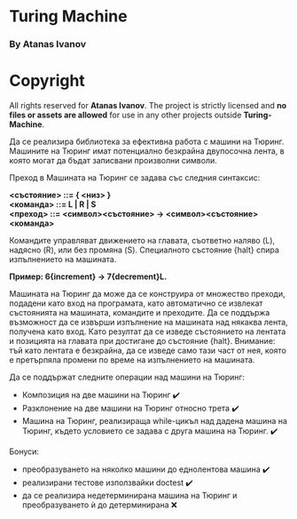 # Turing Machine 

### By Atanas Ivanov
# Copyright
All rights reserved for **Atanas Ivanov**. The project is strictly licensed and **no files or assets are allowed** for use in any other projects outside **Turing-Machine**. 

Да се реализира библиотека за ефективна работа с машини на Тюринг. Машините на Тюринг имат потенциално безкрайна двупосочна лента, в която могат да бъдат записвани произволни символи. 

Преход в Машината на Тюринг се задава със следния синтаксис:

**<състояние> ::= { <низ> } \
<команда> ::= L | R | S \
<преход> ::= <символ><състояние> -> <символ><състояние><команда>** 

Командите управляват движението на главата, съответно наляво (L), надясно (R), или без промяна (S). Специалното състояние {halt} спира изпълнението на машината.

**Пример: 6{increment} -> 7{decrement}L.** 

Машината на Тюринг да може да се конструира от множество преходи, подадени като вход на програмата, като автоматично се извлекат състоянията на машината, командите и преходите. Да се поддържа възможност да се извърши изпълнение на машината над някаква лента, получена като вход. Като резултат да се изведе състоянието на лентата и позицията на главата при достигане до състояние {halt}. Внимание: тъй като лентата е безкрайна, да се изведе само тази част от нея, която е претърпяла промени по време на изпълнението на машината.

Да се поддържат следните операции над машини на Тюринг:

- Композиция на две машини на Тюринг ✔️
- Разклонение на две машини на Тюринг относно трета ✔️
- Mашина на Тюринг, реализираща while-цикъл над дадена машина на Тюринг, където условието се задава с друга машина на Тюринг. ✔️

Бонуси:
- преобразуването на няколко машини до еднолентова машина ✔️
- реализирани тестове използвайки doctest ✔️
- да се реализира недетерминирана машина на Тюринг и преобразуването ѝ до детерминирана ❌
